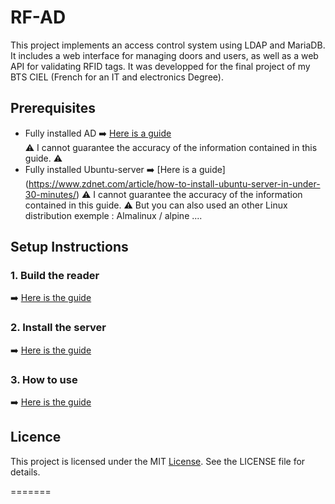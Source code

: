 # RF-AD

This project implements an access control system using LDAP and MariaDB. It includes a web interface for managing doors and users, as well as a web API for validating RFID tags.
It was developped for the final project of my BTS CIEL (French for an IT and electronics Degree).

## Prerequisites
- Fully installed AD ➡️ [Here is a guide](https://www.easeus.com/todo-backup-guide/how-to-install-active-directory-on-windows-server-2022.html)  
⚠️ I cannot guarantee the accuracy of the information contained in this guide. ⚠️
- Fully installed Ubuntu-server ➡️ [Here is a guide] (https://www.zdnet.com/article/how-to-install-ubuntu-server-in-under-30-minutes/)
⚠️ I cannot guarantee the accuracy of the information contained in this guide. ⚠️
But you can also used an other Linux distribution exemple : Almalinux / alpine ....

## Setup Instructions

### 1. Build the reader
➡️ [Here is the guide](./Docs/reader.md)

### 2. Install the server
➡️ [Here is the guide](./Docs/server.md)

### 3. How to use
➡️ [Here is the guide](./Docs/usage.md)

## Licence

This project is licensed under the MIT [License](./LICENSE). See the LICENSE file for details.

=======

